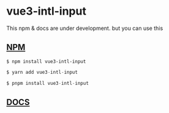 # vue3-intl-input

This npm & docs are under development.
but you can use this

## [NPM](https://www.npmjs.com/package/vue3-intl-input)

```js{1}
$ npm install vue3-intl-input
```

```js
$ yarn add vue3-intl-input
```

```js
$ pnpm install vue3-intl-input
```


## [DOCS](https://vue3-intl-input-docs.netlify.app)
